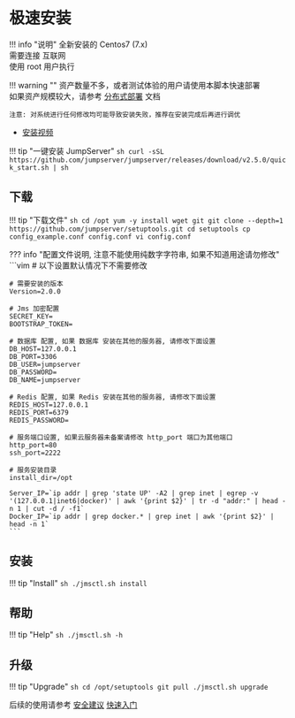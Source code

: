 # 极速安装

!!! info "说明"
    全新安装的 Centos7 (7.x)  
    需要连接 互联网  
    使用 root 用户执行  

!!! warning ""
    资产数量不多，或者测试体验的用户请使用本脚本快速部署  
    如果资产规模较大，请参考 [分布式部署](setup_by_prod.md) 文档  

    注意: 对系统进行任何修改均可能导致安装失败，推荐在安装完成后再进行调优

- [安装视频](https://www.bilibili.com/video/bv19a4y1i7i9)

!!! tip "一键安装 JumpServer"
    ```sh
    curl -sSL https://github.com/jumpserver/jumpserver/releases/download/v2.5.0/quick_start.sh | sh
    ```

## 下载

!!! tip "下载文件"
    ```sh
    cd /opt
    yum -y install wget git
    git clone --depth=1 https://github.com/jumpserver/setuptools.git
    cd setuptools
    cp config_example.conf config.conf
    vi config.conf
    ```

??? info "配置文件说明, 注意不能使用纯数字字符串, 如果不知道用途请勿修改"
    ```vim
    # 以下设置默认情况下不需要修改

    # 需要安装的版本
    Version=2.0.0

    # Jms 加密配置
    SECRET_KEY=
    BOOTSTRAP_TOKEN=

    # 数据库 配置, 如果 数据库 安装在其他的服务器, 请修改下面设置
    DB_HOST=127.0.0.1
    DB_PORT=3306
    DB_USER=jumpserver
    DB_PASSWORD=
    DB_NAME=jumpserver

    # Redis 配置, 如果 Redis 安装在其他的服务器, 请修改下面设置
    REDIS_HOST=127.0.0.1
    REDIS_PORT=6379
    REDIS_PASSWORD=

    # 服务端口设置, 如果云服务器未备案请修改 http_port 端口为其他端口
    http_port=80
    ssh_port=2222

    # 服务安装目录
    install_dir=/opt

    Server_IP=`ip addr | grep 'state UP' -A2 | grep inet | egrep -v '(127.0.0.1|inet6|docker)' | awk '{print $2}' | tr -d "addr:" | head -n 1 | cut -d / -f1`
    Docker_IP=`ip addr | grep docker.* | grep inet | awk '{print $2}' | head -n 1`
    ```

## 安装

!!! tip "Install"
    ```sh
    ./jmsctl.sh install
    ```

## 帮助

!!! tip "Help"
    ```sh
    ./jmsctl.sh -h
    ```

## 升级

!!! tip "Upgrade"
    ```sh
    cd /opt/setuptools
    git pull
    ./jmsctl.sh upgrade
    ```

后续的使用请参考 [安全建议](install_security.md) [快速入门](../../admin-guide/quick_start/)  
